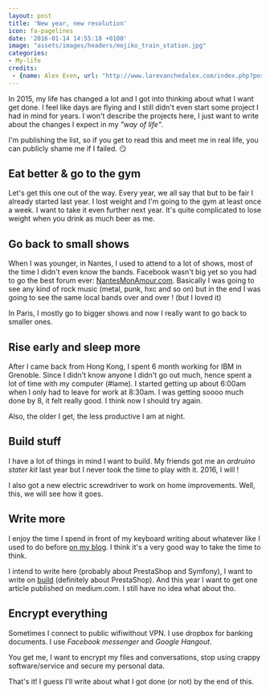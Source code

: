 ```yaml
---
layout: post
title: 'New year, new resolution'
icon: fa-pagelines
date: '2016-01-14 14:55:18 +0100'
image: "assets/images/headers/mojiko_train_station.jpg"
categories:
- My-life
credits:
 - {name: Alex Even, url: "http://www.larevanchedalex.com/index.php?post/2016/01/04/Mojiko-Yahata"}
---
```


In 2015, my life has changed a lot and I got into thinking about what I want get done.
I feel like days are flying and I still didn't even start some project I had in mind
for years. I won't describe the projects here, I just want to write about the changes
I expect in my _"way of life"_.

I'm publishing the list, so if you get to read this and meet me in real life,
you can publicly shame me if I failed. :smirk:


<h2><i class="fa fa-medkit"></i> Eat better & go to the gym</h2>

Let's get this one out of the way. Every year, we all say that but to be fair I already
started last year. I lost weight and I'm going to the gym at least once a week.
I want to take it even further next year. It's quite complicated to lose weight
when you drink as much beer as me.


<h2><i class="fa fa-music"></i> Go back to small shows</h2>

When I was younger, in Nantes, I used to attend to a lot of shows, most of the time I didn't
even know the bands. Facebook wasn't big yet so you had to go the best forum ever:
[NantesMonAmour.com](http://www.nantesmonamour.com). Basically I was going to see
any kind of rock music (metal, punk, hxc and so on) but in the end I was going
to see the same local bands over and over ! (but I loved it)

In Paris, I mostly go to bigger shows and now I really want to go back to smaller ones.


<h2><i class="fa fa-bed"></i> Rise early and sleep more</h2>

After I came back from Hong Kong, I spent 6 month working for IBM in Grenoble.
Since I didn't know anyone I didn't go out much, hence spent a lot of time
with my computer (#lame). I started getting up about 6:00am when I only had to
leave for work at 8:30am. I was getting soooo much done by 8, it felt really good.
I think now I should try again.

Also, the older I get, the less productive I am at night.


<h2><i class="fa fa-wrench"></i> Build stuff</h2>

I have a lot of things in mind I want to build. My friends got me an _ardruino
stater kit_ last year but I never took the time to play with it. 2016, I will !

I also got a new electric screwdriver to work on home improvements. Well, this, we will
see how it goes.


<h2><i class="fa fa-pencil"></i> Write more</h2>

I enjoy the time I spend in front of my keyboard writing about whatever like I used to do
before [on my blog](). I think it's a very good way to take the time to think.

I intend to write here (probably about PrestaShop and Symfony), I want to write
on [build](http://build.prestashop.com) (definitely about PrestaShop). And this year
I want to get one article published on medium.com. I still have no idea what about tho.


<h2><i class="fa fa-lock"></i> Encrypt everything</h2>

Sometimes I connect to public wifiwithout VPN.
I use dropbox for banking documents.
I use _Facebook messenger_ and _Google Hangout_.

You get me, I want to encrypt my files and conversations, stop using crappy software/service
and secure my personal data.

That's it! I guess I'll write about what I got done (or not) by the end of this.
